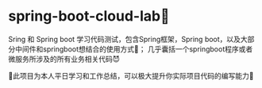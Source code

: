 # spring-boot-cloud-lab🧠
Sring 和 Spring boot 学习代码测试，包含Spring框架，Spring boot，以及大部分中间件和springboot想结合的使用方式🤩；
几乎囊括一个springboot程序或者微服务所涉及的所有业务相关代码😈

🚜此项目为本人平日学习和工作总结，可以极大提升你实际项目代码的编写能力🚜

